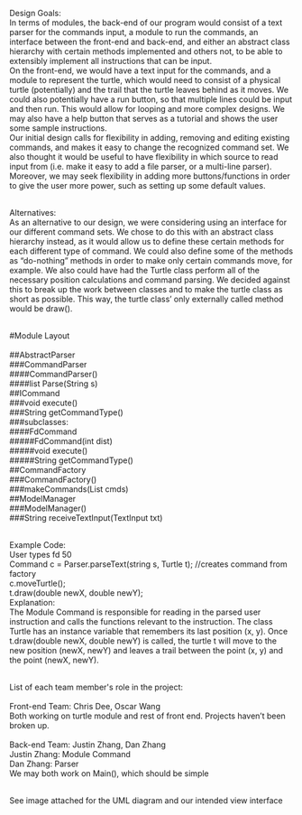 Design Goals:
<br>In terms of modules, the back-end of our program would consist of a text parser for the commands input, a module to run the commands, an interface between the front-end and back-end,  and either an abstract class hierarchy with certain methods implemented and others not, to be able to extensibly implement all instructions that can be input.
<br>On the front-end, we would have a text input for the commands, and a module to represent the turtle, which would need to consist of a physical turtle (potentially) and the trail that the turtle leaves behind as it moves.  We could also potentially have a run button, so that multiple lines could be input and then run. This would allow for looping and more complex designs. We may also have a help button that serves as a tutorial and shows the user some sample instructions. 
<br>Our initial design calls for flexibility in adding, removing and editing existing commands, and makes it easy to change the recognized command set. We also thought it would be useful to have flexibility in which source to read input from (i.e. make it easy to add a file parser, or a multi-line parser). Moreover, we may seek flexibility in adding more buttons/functions in order to give the user more power, such as setting up some default values. 

<br>Alternatives:
<br>As an alternative to our design, we were considering using an interface for our different command sets. We chose to do this with an abstract class hierarchy instead, as it would allow us to define these certain methods for each different type of command.  We could also define some of the methods as “do-nothing” methods in order to make only certain commands move, for example.
We also could have had the Turtle class perform all of the necessary position calculations and command parsing. We decided against this to break up the work between classes and to make the turtle class as short as possible. This way, the turtle class’ only externally called method would be draw().

<br>#Module Layout
<br>
<br>##AbstractParser
	<br>###CommandParser
		<br>####CommandParser()
		<br>####list<String> Parse(String s)
<br>##ICommand
	<br>###void execute()
	<br>###String getCommandType()
	<br>###subclasses:
		<br>####FdCommand
			<br>#####FdCommand(int dist)
			<br>#####void execute()
			<br>#####String getCommandType()
<br>##CommandFactory
	<br>###CommandFactory()
	<br>###makeCommands(List<String> cmds)
<br>##ModelManager
	<br>###ModelManager()
	<br>###String receiveTextInput(TextInput txt)



<br>Example Code:
<br>User types fd 50
<br>Command c = Parser.parseText(string s, Turtle t);  //creates command from factory
	<br>c.moveTurtle();
		<br>t.draw(double newX, double newY); 
<br>Explanation:
<br>The Module Command is responsible for reading in the parsed user instruction and calls the functions relevant to the instruction.
The class Turtle has an instance variable that remembers its last position (x, y). Once t.draw(double newX, double newY) is called, the turtle t will move to the new position (newX, newY) and leaves a trail between the point (x, y) and the point (newX, newY). 

<br>List of each team member's role in the project:
<br>
<br>Front-end Team: Chris Dee, Oscar Wang 
<br>Both working on turtle module and rest of front end. Projects haven’t been broken up.
<br>
<br>Back-end Team: Justin Zhang, Dan Zhang
<br>Justin Zhang: Module Command
<br>Dan Zhang: Parser
<br>We may both work on Main(), which should be simple

<br>See image attached for the UML diagram and our intended view interface

